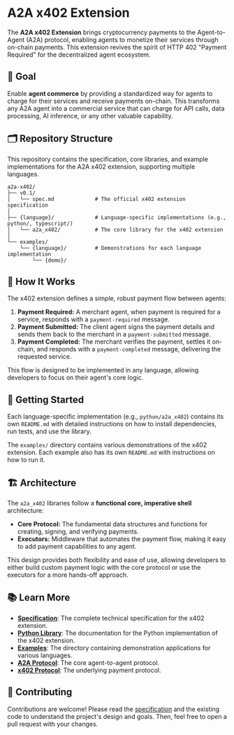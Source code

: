 # A2A x402 Extension

The **A2A x402 Extension** brings cryptocurrency payments to the Agent-to-Agent (A2A) protocol, enabling agents to monetize their services through on-chain payments. This extension revives the spirit of HTTP 402 "Payment Required" for the decentralized agent ecosystem.

## 🎯 **Goal**

Enable **agent commerce** by providing a standardized way for agents to charge for their services and receive payments on-chain. This transforms any A2A agent into a commercial service that can charge for API calls, data processing, AI inference, or any other valuable capability.

## 🗂️ **Repository Structure**

This repository contains the specification, core libraries, and example implementations for the A2A x402 extension, supporting multiple languages.

```
a2a-x402/
├── v0.1/
│   └── spec.md             # The official x402 extension specification
│
├── {language}/             # Language-specific implementations (e.g., python/, typescript/)
│   └── a2a_x402/           # The core library for the x402 extension
│
└── examples/
    └── {language}/         # Demonstrations for each language implementation
        └── {demo}/
```

## 🤔 **How It Works**

The x402 extension defines a simple, robust payment flow between agents:

1.  **Payment Required:** A merchant agent, when payment is required for a service, responds with a `payment-required` message.
2.  **Payment Submitted:** The client agent signs the payment details and sends them back to the merchant in a `payment-submitted` message.
3.  **Payment Completed:** The merchant verifies the payment, settles it on-chain, and responds with a `payment-completed` message, delivering the requested service.

This flow is designed to be implemented in any language, allowing developers to focus on their agent's core logic.

## 🚀 **Getting Started**

Each language-specific implementation (e.g., `python/a2a_x402`) contains its own `README.md` with detailed instructions on how to install dependencies, run tests, and use the library.

The `examples/` directory contains various demonstrations of the x402 extension. Each example also has its own `README.md` with instructions on how to run it.

## 🏗️ **Architecture**

The `a2a_x402` libraries follow a **functional core, imperative shell** architecture:

*   **Core Protocol:** The fundamental data structures and functions for creating, signing, and verifying payments.
*   **Executors:** Middleware that automates the payment flow, making it easy to add payment capabilities to any agent.

This design provides both flexibility and ease of use, allowing developers to either build custom payment logic with the core protocol or use the executors for a more hands-off approach.

## 📚 **Learn More**

*   **[Specification](v0.1/spec.md)**: The complete technical specification for the x402 extension.
*   **[Python Library](python/a2a_x402/README.md)**: The documentation for the Python implementation of the x402 extension.
*   **[Examples](examples/)**: The directory containing demonstration applications for various languages.
*   **[A2A Protocol](https://github.com/a2aproject/a2a-python)**: The core agent-to-agent protocol.
*   **[x402 Protocol](https://x402.gitbook.io/x402)**: The underlying payment protocol.

## 🤝 **Contributing**

Contributions are welcome! Please read the [specification](v0.1/spec.md) and the existing code to understand the project's design and goals. Then, feel free to open a pull request with your changes.
